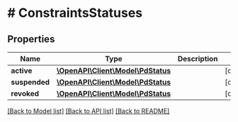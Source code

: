 # # ConstraintsStatuses

## Properties

| Name          | Type                                              | Description | Notes      |
| ------------- | ------------------------------------------------- | ----------- | ---------- |
| **active**    | [**\OpenAPI\Client\Model\PdStatus**](PdStatus.md) |             | [optional] |
| **suspended** | [**\OpenAPI\Client\Model\PdStatus**](PdStatus.md) |             | [optional] |
| **revoked**   | [**\OpenAPI\Client\Model\PdStatus**](PdStatus.md) |             | [optional] |

[[Back to Model list]](../../README.md#models) [[Back to API list]](../../README.md#endpoints) [[Back to README]](../../README.md)
